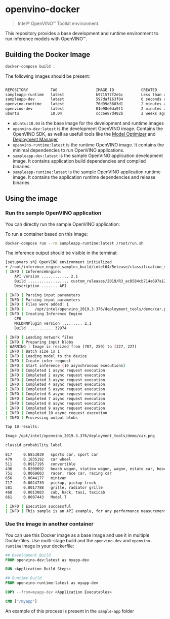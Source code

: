 # openvino-docker

> Intel® OpenVINO™ Toolkit environment.

This repository provides a base development and runtime environment to run inference models with OpenVINO™.

## Building the Docker Image

```sh
docker-compose build .
```

The following images should be present:

```sh

REPOSITORY          TAG                 IMAGE ID            CREATED                  SIZE
sampleapp-runtime   latest              b971577f2ebc        Less than a second ago   308MB
sampleapp-dev       latest              597daf163f04        6 seconds ago            2.78GB
openvino-runtime    latest              76d99d3603d1        2 minutes ago            195MB
openvino-dev        latest              01e98e0da9f1        2 minutes ago            2.55GB
ubuntu              18.04               ccc6e87d482b        2 weeks ago              64.2MB
```

* `ubuntu:18.04` is the base image for the development and runtime images
* `openvino-dev:latest` is the development OpenVINO image. Contains the OpenVINO SDK, as well as usefull tools like the
  [Model Optimizer](https://docs.openvinotoolkit.org/latest/_docs_MO_DG_Deep_Learning_Model_Optimizer_DevGuide.html) and
  [Deployment Manager](https://docs.openvinotoolkit.org/latest/_docs_install_guides_deployment_manager_tool.html)
* `openvino-runtime:latest` is the runtime OpenVINO image. It contains the minimal dependencies to run OpenVINO
  applications.
* `sampleapp-dev:latest` is the sample OpenVINO application development image. It contains application build
  dependencies and compiled binaries.
* `sampleapp-runtime:latest` is the sample OpenVINO application runtime image. It contains the application runtime
  dependencies and release binaries

## Using the image

### Run the sample OpenVINO application

You can directly run the sample OpenVINO application:

To run a container based on this image:

```sh
docker-compose run --rm sampleapp-runtime:latest /root/run.sh
```

The inference output should be visible in the terminal:

```sh
[setupvars.sh] OpenVINO environment initialized
+ /root/inference_engine_samples_build/intel64/Release/classification_sample_async -d CPU -i /opt/intel/openvino_2019.3.376/deployment_tools/demo/car.png -m /root/openvino_models/ir/public/squeezenet1.1/FP16/squeezenet1.1.xml
[ INFO ] InferenceEngine: 
    API version ............ 2.1
    Build .................. custom_releases/2019/R3_ac8584cb714a697a12f1f30b7a3b78a5b9ac5e05
    Description ....... API

[ INFO ] Parsing input parameters
[ INFO ] Parsing input parameters
[ INFO ] Files were added: 1
[ INFO ]     /opt/intel/openvino_2019.3.376/deployment_tools/demo/car.png
[ INFO ] Creating Inference Engine
    CPU
    MKLDNNPlugin version ......... 2.1
    Build ........... 32974

[ INFO ] Loading network files
[ INFO ] Preparing input blobs
[ WARNING ] Image is resized from (787, 259) to (227, 227)
[ INFO ] Batch size is 1
[ INFO ] Loading model to the device
[ INFO ] Create infer request
[ INFO ] Start inference (10 asynchronous executions)
[ INFO ] Completed 1 async request execution
[ INFO ] Completed 2 async request execution
[ INFO ] Completed 3 async request execution
[ INFO ] Completed 4 async request execution
[ INFO ] Completed 5 async request execution
[ INFO ] Completed 6 async request execution
[ INFO ] Completed 7 async request execution
[ INFO ] Completed 8 async request execution
[ INFO ] Completed 9 async request execution
[ INFO ] Completed 10 async request execution
[ INFO ] Processing output blobs

Top 10 results:

Image /opt/intel/openvino_2019.3.376/deployment_tools/demo/car.png

classid probability label
------- ----------- -----
817     0.6853039   sports car, sport car
479     0.1835192   car wheel
511     0.0917195   convertible
436     0.0200692   beach wagon, station wagon, wagon, estate car, beach waggon, station waggon, waggon
751     0.0069603   racer, race car, racing car
656     0.0044177   minivan
717     0.0024739   pickup, pickup truck
581     0.0017788   grille, radiator grille
468     0.0013083   cab, hack, taxi, taxicab
661     0.0007443   Model T

[ INFO ] Execution successful
[ INFO ] This sample is an API example, for any performance measurements please use the dedicated benchmark_app tool
```

### Use the image in another container

You can use this Docker image as a base image and use it in multiple Dockerfiles. Use multi-stage build and the
`openvino-dev` and `openvino-runtime` image in your dockerfile:

```dockerfile
## Development Build 
FROM openvino-dev:latest as myapp-dev

RUN <Application Build Steps>

## Runtime Build
FROM openvino-runtime:latest as myapp-dev

COPY --from=myapp-dev <Application Executables>

CMD ["/myapp"]
```

An example of this process is present in the `sample-app` folder
